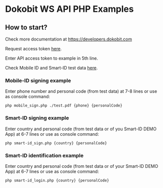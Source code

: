 # Dokobit WS API PHP Examples

## How to start? 

Check more documentation at https://developers.dokobit.com

Request access token [here](https://www.dokobit.com/developers/request-token).

Enter API access token to example in 5th line.

Check Mobile ID and Smart-ID test data [here](https://support.dokobit.com/article/667-mobile-id-and-smart-id-test-data).

### Mobile-ID signing example

Enter phone number and personal code (from test data) at 7-8 lines or use as console command:

`php mobile_sign.php ./test.pdf {phone} {personalCode}`

### Smart-ID signing example 

Enter country and personal code (from test data or of you Smart-ID DEMO App) at 6-7 lines or use as console command:

`php smart-id_sign.php {country} {personalCode}`

### Smart-ID identification example 

Enter country and personal code (from test data or of your Smart-ID DEMO App) at 6-7 lines or use as console command:

`php smart-id_login.php {country} {personalCode}`
